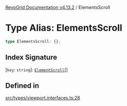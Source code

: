 [RevoGrid Documentation v4.13.2](README.md) / ElementsScroll

# Type Alias: ElementsScroll

```ts
type ElementsScroll: {};
```

## Index Signature

 \[`key`: `string`\]: [`ElementScroll`](Interface.ElementScroll.md)[]

## Defined in

[src/types/viewport.interfaces.ts:28](https://github.com/revolist/revogrid/blob/4615a8613a8ac5464daeb17d7062361e3e3aa5d1/src/types/viewport.interfaces.ts#L28)
